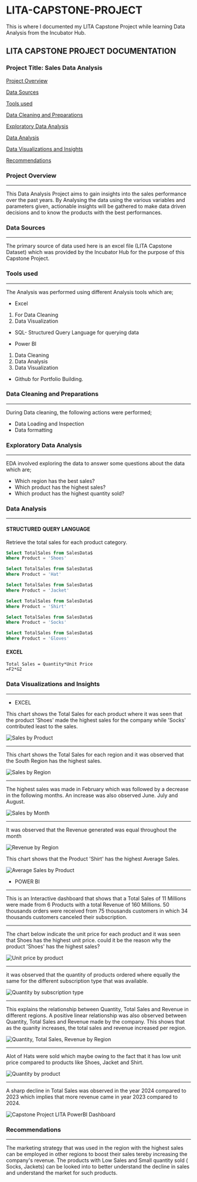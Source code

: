 # LITA-CAPSTONE-PROJECT
This is where I documented my LITA Capstone Project while learning Data Analysis from the Incubator Hub.

## LITA CAPSTONE PROJECT DOCUMENTATION
### Project Title: Sales Data Analysis

[Project Overview](#project-overview)

[Data Sources](#data-sources)

[Tools used](#tools-used)

[Data Cleaning and Preparations](#data-cleaning-and-preparations) 

[Exploratory Data Analysis](#exploratory-data-analysis)

[Data Analysis](#data-analysis)

[Data Visualizations and Insights](#data-visualizations-and-insights)

[Recommendations](#recommendations) 


### Project Overview
---
This Data Analysis Project aims to gain insights into the sales performance over the past years. By Analysing the data using the various variables and parameters given, actionable insights will be gathered to make data driven decisions and to know the products with the best performances.

### Data Sources
---
The primary source of data used here is an excel file (LITA Capstone Dataset) which was provided by the Incubator Hub for the purpose of this Capstone Project.

### Tools used
---
The Analysis was performed using different Analysis tools which are;
- Excel
1. For Data Cleaning
2. Data Visualization
   
- SQL- Structured Query Language for querying data 

- Power BI
1. Data Cleaning 
2. Data Analysis
3. Data Visualization
    
- Github for Portfolio Building.
  
### Data Cleaning and Preparations
---
During Data cleaning, the following actions were performed;
- Data Loading and Inspection 
- Data formatting

### Exploratory Data Analysis 
---
EDA involved exploring the data to answer some questions about the data which are;
- Which region has the best sales?
- Which product has the highest sales?
- Which product has the highest quantity sold?

### Data Analysis 
---
#### STRUCTURED QUERY LANGUAGE
Retrieve the total sales for each product category.

```SQL
Select TotalSales from SalesData$ 
Where Product = 'Shoes'

Select TotalSales from SalesData$ 
Where Product = 'Hat'

Select TotalSales from SalesData$ 
Where Product = 'Jacket'

Select TotalSales from SalesData$ 
Where Product = 'Shirt'

Select TotalSales from SalesData$ 
Where Product = 'Socks'

Select TotalSales from SalesData$ 
Where Product = 'Gloves'
```

#### EXCEL

``` EXCEL
Total Sales = Quantity*Unit Price 
=F2*G2
```

### Data Visualizations and Insights
---
- EXCEL
  
This chart shows the Total Sales for each product where it was seen that the product 'Shoes' made the highest sales for the company while 'Socks' contributed least to the sales.
 
![Sales by Product](https://github.com/user-attachments/assets/ed78ffc5-1078-42b7-a3cf-8ce6c42bed48)

---
This chart shows the Total Sales for each region and it was observed that the South Region has the highest sales. 

![Sales by Region](https://github.com/user-attachments/assets/8dd9e233-25d1-493b-800b-e95b0f30ad1e)

---
The highest sales was made in February which was followed by a decrease in the following months. An increase was also observed June. July and August.

![Sales by Month](https://github.com/user-attachments/assets/69e05bd2-b616-4792-b634-1a0c696db4bc)

---
It was observed that the Revenue generated was equal throughout the month

![Revenue by Region](https://github.com/user-attachments/assets/05028f6e-01d9-45f3-b123-3bb03e9f8c1c)

This chart shows that the Product 'Shirt' has the highest Average Sales.

![Average Sales by Product](https://github.com/user-attachments/assets/eab8a187-6e58-4a00-bdd4-653e0a982aa8)


- POWER BI

---
This is an Interactive dashboard that shows that a Total Sales of 11 Millions were made from 6 Products with a total Revenue of 160 Millions. 50 thousands orders were received from 75 thousands customers in which 34 thousands customers canceled their subscription. 

---
The chart below indicate the unit price for each product and it was seen that Shoes has the highest unit price. could it be the reason why the product 'Shoes' has the highest sales?

![Unit price by product](https://github.com/user-attachments/assets/45a064e6-17f6-4f5c-90b0-f8341c803557)

---
it was observed that the quantity of products ordered where equally the same for the different subscription type that was available.

![Quantity by subscription type](https://github.com/user-attachments/assets/619c52aa-5b1a-469e-8fac-64ad1a1ac616)

---
This explains the relationship between Quantity, Total Sales and Revenue in different regions. A positive linear relationship was also observed between Quantity, Total Sales and Revenue made by the company. This shows that as the quanity increases, the total sales and revenue increased per region.

![Quantity, Total Sales, Revenue by Region](https://github.com/user-attachments/assets/ba93fe98-19c1-41b0-87f4-f09c5d1a2a30)

---
Alot of Hats were sold which maybe owing to the fact that it has low unit price compared to products like Shoes, Jacket and Shirt. 

![Quantity by product](https://github.com/user-attachments/assets/5c41e8ab-f68c-485a-8a8b-2498a5aba49d)

---
A sharp decline in Total Sales was observed in the year 2024 compared to 2023 which implies that more revenue came in year 2023 compared to 2024. 

![Capstone Project LITA PowerBI Dashboard](https://github.com/user-attachments/assets/dbc93791-9cdc-45d4-908d-f3e201b4afe3)


### Recommendations
---
The marketing strategy that was used in the region with the highest sales can be employed in other regions to boost their sales tereby increasing the company's revenue.
The products with Low Sales and Small quantity sold ( Socks, Jackets) can be looked into to better understand the decline in sales and understand the market for such products.





















































